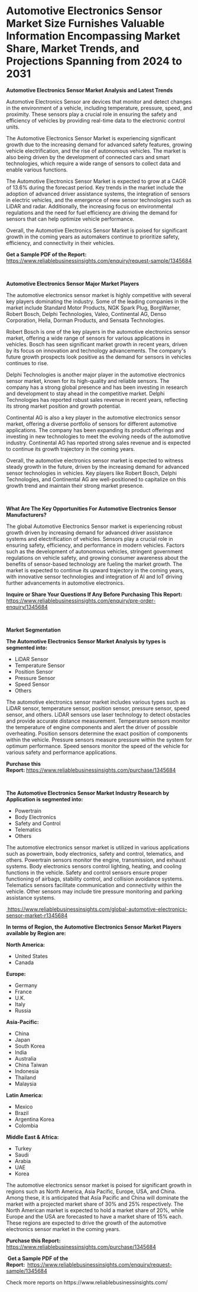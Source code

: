<p><h1>Automotive Electronics Sensor Market Size Furnishes Valuable Information Encompassing Market Share, Market Trends, and Projections Spanning from 2024 to 2031</h1></p><p><strong>Automotive Electronics Sensor Market Analysis and Latest Trends</strong></p>
<p><p>Automotive Electronics Sensor are devices that monitor and detect changes in the environment of a vehicle, including temperature, pressure, speed, and proximity. These sensors play a crucial role in ensuring the safety and efficiency of vehicles by providing real-time data to the electronic control units.</p><p>The Automotive Electronics Sensor Market is experiencing significant growth due to the increasing demand for advanced safety features, growing vehicle electrification, and the rise of autonomous vehicles. The market is also being driven by the development of connected cars and smart technologies, which require a wide range of sensors to collect data and enable various functions.</p><p>The Automotive Electronics Sensor Market is expected to grow at a CAGR of 13.6% during the forecast period. Key trends in the market include the adoption of advanced driver assistance systems, the integration of sensors in electric vehicles, and the emergence of new sensor technologies such as LiDAR and radar. Additionally, the increasing focus on environmental regulations and the need for fuel efficiency are driving the demand for sensors that can help optimize vehicle performance.</p><p>Overall, the Automotive Electronics Sensor Market is poised for significant growth in the coming years as automakers continue to prioritize safety, efficiency, and connectivity in their vehicles.</p></p>
<p><strong>Get a Sample PDF of the Report:&nbsp;</strong> <a href="https://www.reliablebusinessinsights.com/enquiry/request-sample/1345684">https://www.reliablebusinessinsights.com/enquiry/request-sample/1345684</a></p>
<p>&nbsp;</p>
<p><strong>Automotive Electronics Sensor Major Market Players</strong></p>
<p><p>The automotive electronics sensor market is highly competitive with several key players dominating the industry. Some of the leading companies in the market include Standard Motor Products, NGK Spark Plug, BorgWarner, Robert Bosch, Delphi Technologies, Valeo, Continental AG, Denso Corporation, Hella, Dorman Products, and Sensata Technologies.</p><p>Robert Bosch is one of the key players in the automotive electronics sensor market, offering a wide range of sensors for various applications in vehicles. Bosch has seen significant market growth in recent years, driven by its focus on innovation and technology advancements. The company's future growth prospects look positive as the demand for sensors in vehicles continues to rise.</p><p>Delphi Technologies is another major player in the automotive electronics sensor market, known for its high-quality and reliable sensors. The company has a strong global presence and has been investing in research and development to stay ahead in the competitive market. Delphi Technologies has reported robust sales revenue in recent years, reflecting its strong market position and growth potential.</p><p>Continental AG is also a key player in the automotive electronics sensor market, offering a diverse portfolio of sensors for different automotive applications. The company has been expanding its product offerings and investing in new technologies to meet the evolving needs of the automotive industry. Continental AG has reported strong sales revenue and is expected to continue its growth trajectory in the coming years.</p><p>Overall, the automotive electronics sensor market is expected to witness steady growth in the future, driven by the increasing demand for advanced sensor technologies in vehicles. Key players like Robert Bosch, Delphi Technologies, and Continental AG are well-positioned to capitalize on this growth trend and maintain their strong market presence.</p></p>
<p>&nbsp;</p>
<p><strong>What Are The Key Opportunities For Automotive Electronics Sensor Manufacturers?</strong></p>
<p><p>The global Automotive Electronics Sensor market is experiencing robust growth driven by increasing demand for advanced driver assistance systems and electrification of vehicles. Sensors play a crucial role in ensuring safety, efficiency, and performance in modern vehicles. Factors such as the development of autonomous vehicles, stringent government regulations on vehicle safety, and growing consumer awareness about the benefits of sensor-based technology are fueling the market growth. The market is expected to continue its upward trajectory in the coming years, with innovative sensor technologies and integration of AI and IoT driving further advancements in automotive electronics.</p></p>
<p><strong>Inquire or Share Your Questions If Any Before Purchasing This Report:</strong> <a href="https://www.reliablebusinessinsights.com/enquiry/pre-order-enquiry/1345684">https://www.reliablebusinessinsights.com/enquiry/pre-order-enquiry/1345684</a></p>
<p>&nbsp;</p>
<p><strong>Market Segmentation</strong></p>
<p><strong>The Automotive Electronics Sensor Market Analysis by types is segmented into:</strong></p>
<p><ul><li>LiDAR Sensor</li><li>Temperature Sensor</li><li>Position Sensor</li><li>Pressure Sensor</li><li>Speed Sensor</li><li>Others</li></ul></p>
<p><p>The automotive electronics sensor market includes various types such as LiDAR sensor, temperature sensor, position sensor, pressure sensor, speed sensor, and others. LiDAR sensors use laser technology to detect obstacles and provide accurate distance measurement. Temperature sensors monitor the temperature of engine components and alert the driver of possible overheating. Position sensors determine the exact position of components within the vehicle. Pressure sensors measure pressure within the system for optimum performance. Speed sensors monitor the speed of the vehicle for various safety and performance applications.</p></p>
<p><strong>Purchase this Report:&nbsp;</strong><a href="https://www.reliablebusinessinsights.com/purchase/1345684">https://www.reliablebusinessinsights.com/purchase/1345684</a></p>
<p>&nbsp;</p>
<p><strong>The Automotive Electronics Sensor Market Industry Research by Application is segmented into:</strong></p>
<p><ul><li>Powertrain</li><li>Body Electronics</li><li>Safety and Control</li><li>Telematics</li><li>Others</li></ul></p>
<p><p>The automotive electronics sensor market is utilized in various applications such as powertrain, body electronics, safety and control, telematics, and others. Powertrain sensors monitor the engine, transmission, and exhaust systems. Body electronics sensors control lighting, heating, and cooling functions in the vehicle. Safety and control sensors ensure proper functioning of airbags, stability control, and collision avoidance systems. Telematics sensors facilitate communication and connectivity within the vehicle. Other sensors may include tire pressure monitoring and parking assistance systems.</p></p>
<p><a href="https://www.reliablebusinessinsights.com/global-automotive-electronics-sensor-market-r1345684">&nbsp;https://www.reliablebusinessinsights.com/global-automotive-electronics-sensor-market-r1345684</a></p>
<p><strong>In terms of Region, the Automotive Electronics Sensor Market Players available by Region are:</strong></p>
<p>
    <p> <strong> North America: </strong>
        <ul>
            <li>United States</li>
            <li>Canada</li>
        </ul>
        </p> 
    <p> <strong> Europe: </strong>
        <ul>
            <li>Germany</li>
            <li>France</li>
            <li>U.K.</li>
            <li>Italy</li>
            <li>Russia</li>
        </ul>
        </p> 
    <p> <strong> Asia-Pacific: </strong>
        <ul>
            <li>China</li>
            <li>Japan</li>
            <li>South Korea</li>
            <li>India</li>
            <li>Australia</li>
            <li>China Taiwan</li>
            <li>Indonesia</li>
            <li>Thailand</li>
            <li>Malaysia</li>
        </ul>
        </p> 
    <p> <strong> Latin America: </strong>
        <ul>
            <li>Mexico</li>
            <li>Brazil</li>
            <li>Argentina Korea</li>
            <li>Colombia</li>
        </ul>
        </p> 
    <p> <strong> Middle East & Africa: </strong>
        <ul>
            <li>Turkey</li>
            <li>Saudi</li>
            <li>Arabia</li>
            <li>UAE</li>
            <li>Korea</li>
        </ul>
    </p>
    </p>
<p><p>The automotive electronics sensor market is poised for significant growth in regions such as North America, Asia Pacific, Europe, USA, and China. Among these, it is anticipated that Asia Pacific and China will dominate the market with a projected market share of 30% and 25% respectively. The North American market is expected to hold a market share of 20%, while Europe and the USA are forecasted to have a market share of 15% each. These regions are expected to drive the growth of the automotive electronics sensor market in the coming years.</p></p>
<p><strong>Purchase this Report: </strong><a href="https://www.reliablebusinessinsights.com/purchase/1345684">https://www.reliablebusinessinsights.com/purchase/1345684</a></p>
<p>&nbsp;<strong>Get a Sample PDF of the Report:&nbsp;&nbsp;</strong><a href="https://www.reliablebusinessinsights.com/enquiry/request-sample/1345684">https://www.reliablebusinessinsights.com/enquiry/request-sample/1345684</a></p>
<p><strong></strong></p>
<p>Check more reports on https://www.reliablebusinessinsights.com/</p>